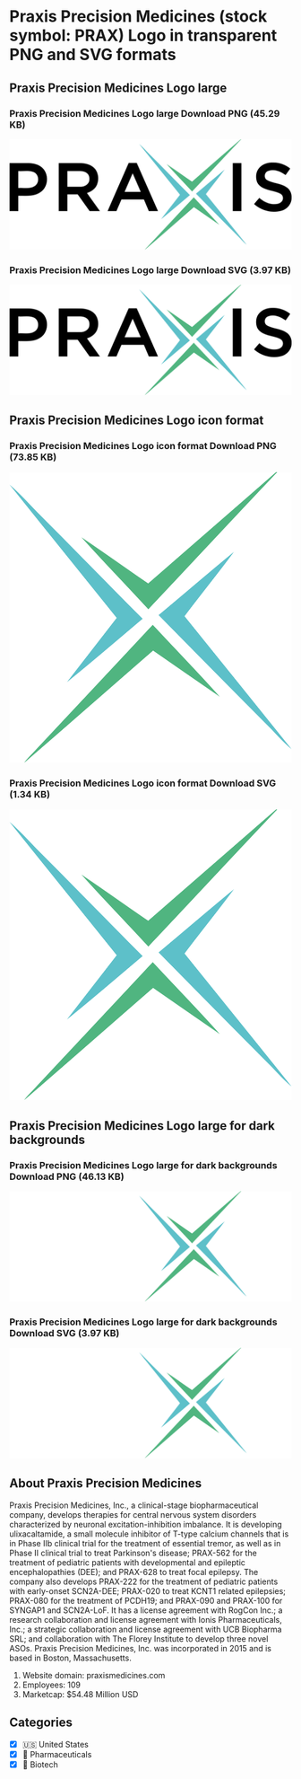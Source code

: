 # Praxis Precision Medicines (stock symbol: PRAX) Logo in transparent PNG and SVG formats

## Praxis Precision Medicines Logo large

### Praxis Precision Medicines Logo large Download PNG (45.29 KB)

![Praxis Precision Medicines Logo large Download PNG (45.29 KB)](/img/orig/PRAX_BIG-006dae1a.png)

### Praxis Precision Medicines Logo large Download SVG (3.97 KB)

![Praxis Precision Medicines Logo large Download SVG (3.97 KB)](/img/orig/PRAX_BIG-8a6f376d.svg)

## Praxis Precision Medicines Logo icon format

### Praxis Precision Medicines Logo icon format Download PNG (73.85 KB)

![Praxis Precision Medicines Logo icon format Download PNG (73.85 KB)](/img/orig/PRAX-630d287b.png)

### Praxis Precision Medicines Logo icon format Download SVG (1.34 KB)

![Praxis Precision Medicines Logo icon format Download SVG (1.34 KB)](/img/orig/PRAX-d165d819.svg)

## Praxis Precision Medicines Logo large for dark backgrounds

### Praxis Precision Medicines Logo large for dark backgrounds Download PNG (46.13 KB)

![Praxis Precision Medicines Logo large for dark backgrounds Download PNG (46.13 KB)](/img/orig/PRAX_BIG.D-3dca5b2e.png)

### Praxis Precision Medicines Logo large for dark backgrounds Download SVG (3.97 KB)

![Praxis Precision Medicines Logo large for dark backgrounds Download SVG (3.97 KB)](/img/orig/PRAX_BIG.D-b2c67a8a.svg)

## About Praxis Precision Medicines

Praxis Precision Medicines, Inc., a clinical-stage biopharmaceutical company, develops therapies for central nervous system disorders characterized by neuronal excitation-inhibition imbalance. It is developing ulixacaltamide, a small molecule inhibitor of T-type calcium channels that is in Phase IIb clinical trial for the treatment of essential tremor, as well as in Phase II clinical trial to treat Parkinson's disease; PRAX-562 for the treatment of pediatric patients with developmental and epileptic encephalopathies (DEE); and PRAX-628 to treat focal epilepsy. The company also develops PRAX-222 for the treatment of pediatric patients with early-onset SCN2A-DEE; PRAX-020 to treat KCNT1 related epilepsies; PRAX-080 for the treatment of PCDH19; and PRAX-090 and PRAX-100 for SYNGAP1 and SCN2A-LoF. It has a license agreement with RogCon Inc.; a research collaboration and license agreement with Ionis Pharmaceuticals, Inc.; a strategic collaboration and license agreement with UCB Biopharma SRL; and collaboration with The Florey Institute to develop three novel ASOs. Praxis Precision Medicines, Inc. was incorporated in 2015 and is based in Boston, Massachusetts.

1. Website domain: praxismedicines.com
2. Employees: 109
3. Marketcap: $54.48 Million USD


## Categories
- [x] 🇺🇸 United States
- [x] 💊 Pharmaceuticals
- [x] 🧬 Biotech
